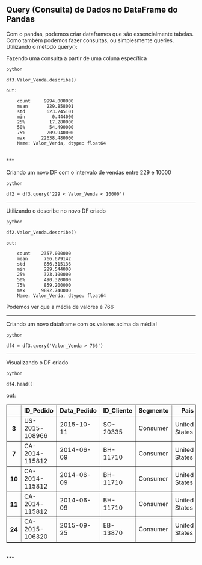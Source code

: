 
## Query (Consulta) de Dados no DataFrame do Pandas

Com o pandas, podemos criar dataframes que são essencialmente tabelas. Como também podemos fazer consultas, ou simplesmente queries. Utilizando o método query():

Fazendo uma consulta a partir de uma coluna específica
```
python

df3.Valor_Venda.describe()
```
```
out:

    count     9994.000000
    mean       229.858001
    std        623.245101
    min          0.444000
    25%         17.280000
    50%         54.490000
    75%        209.940000
    max      22638.480000
    Name: Valor_Venda, dtype: float64
```
<br>
***

Criando um novo DF com o intervalo de vendas entre 229 e 10000
```
python

df2 = df3.query('229 < Valor_Venda < 10000')
```
***
Utilizando o describe no novo DF criado
```
python

df2.Valor_Venda.describe()
```
```
out:

    count    2357.000000
    mean      766.679142
    std       856.315136
    min       229.544000
    25%       323.100000
    50%       490.320000
    75%       859.200000
    max      9892.740000
    Name: Valor_Venda, dtype: float64
```
Podemos ver que a média de valores é 766
<br>
***

Criando um novo dataframe com os valores acima da média!
```
python

df4 = df3.query('Valor_Venda > 766')
```
***
Visualizando o DF criado
```
python

df4.head()
```
out:
<div>
<style scoped>
    .dataframe tbody tr th:only-of-type {
        vertical-align: middle;
    }

    .dataframe tbody tr th {
        vertical-align: top;
    }

    .dataframe thead th {
        text-align: right;
    }
</style>
<table border="1" class="dataframe">
  <thead>
    <tr style="text-align: right;">
      <th></th>
      <th>ID_Pedido</th>
      <th>Data_Pedido</th>
      <th>ID_Cliente</th>
      <th>Segmento</th>
      <th>Pais</th>
      <th>Regiao</th>
      <th>ID_Produto</th>
      <th>Categoria</th>
      <th>Nome_Produto</th>
      <th>Valor_Venda</th>
      <th>Quantidade</th>
    </tr>
  </thead>
  <tbody>
    <tr>
      <th>3</th>
      <td>US-2015-108966</td>
      <td>2015-10-11</td>
      <td>SO-20335</td>
      <td>Consumer</td>
      <td>United States</td>
      <td>South</td>
      <td>FUR-TA-10000577</td>
      <td>Furniture</td>
      <td>Bretford CR4500 Series Slim Rectangular Table</td>
      <td>957.5775</td>
      <td>5.0</td>
    </tr>
    <tr>
      <th>7</th>
      <td>CA-2014-115812</td>
      <td>2014-06-09</td>
      <td>BH-11710</td>
      <td>Consumer</td>
      <td>United States</td>
      <td>West</td>
      <td>TEC-PH-10002275</td>
      <td>Technology</td>
      <td>Mitel 5320 IP Phone VoIP phone</td>
      <td>907.1520</td>
      <td>6.0</td>
    </tr>
    <tr>
      <th>10</th>
      <td>CA-2014-115812</td>
      <td>2014-06-09</td>
      <td>BH-11710</td>
      <td>Consumer</td>
      <td>United States</td>
      <td>West</td>
      <td>FUR-TA-10001539</td>
      <td>Furniture</td>
      <td>Chromcraft Rectangular Conference Tables</td>
      <td>1706.1840</td>
      <td>9.0</td>
    </tr>
    <tr>
      <th>11</th>
      <td>CA-2014-115812</td>
      <td>2014-06-09</td>
      <td>BH-11710</td>
      <td>Consumer</td>
      <td>United States</td>
      <td>West</td>
      <td>TEC-PH-10002033</td>
      <td>Technology</td>
      <td>Konftel 250 Conference phone - Charcoal black</td>
      <td>911.4240</td>
      <td>4.0</td>
    </tr>
    <tr>
      <th>24</th>
      <td>CA-2015-106320</td>
      <td>2015-09-25</td>
      <td>EB-13870</td>
      <td>Consumer</td>
      <td>United States</td>
      <td>West</td>
      <td>FUR-TA-10000577</td>
      <td>Furniture</td>
      <td>Bretford CR4500 Series Slim Rectangular Table</td>
      <td>1044.6300</td>
      <td>3.0</td>
    </tr>
  </tbody>
</table>
</div>

<br>
***